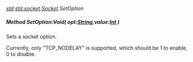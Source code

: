 _[std](../../modules/std/std-module.md):[std.socket](../../modules/std/std-socket.md).[Socket](../../modules/std/std-socket-socket.md).SetOption_
##### Method SetOption:Void( opt:[String](../../modules/wonkey/wonkey-types-string.md),value:[Int](../../modules/wonkey/wonkey-types-int.md) )
Sets a socket option.

Currently, only "TCP_NODELAY" is supported, which should be 1 to enable, 0 to disable.
